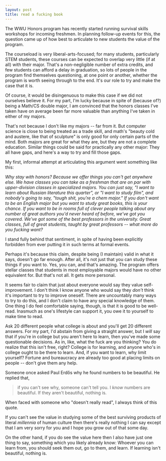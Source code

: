 ```yaml
---
layout: post
title: read a fucking book
---
```


The WWU Honors program has recently started running survival skills workshops for incoming freshmen. In planning follow-up events for this, the question came up of how best to articulate to new students the value of the program.

The courseload is very liberal-arts-focused; for many students, particularly STEM students, these courses can be expected to overlap very little (if at all) with their major. That's a non-negligible number of extra credits, and few students can afford a delay in graduation, so lots of people in the program find themselves questioning, at one point or another, whether the program is worth seeing through to the end. It's our role to try and make the case that it is.

Of course, it would be disingenuous to make this case if we did not ourselves believe it. For my part, I'm lucky because in spite of (because of?) being a Math/CS double major, I am convinced that the honors classes I've taken have on average been far more valuable than anything I've taken in either of my majors.

That's not because I don't like my majors -- far from it. But computer science is close to being treated as a trade skill, and math's "beauty cold and austere, like that of sculpture" is only good for only certain parts of the mind. Both majors are great for what they are, but they are not a complete education. Similar things could be said for practically any other major: They all have gaps, and here's a way to try and fill those gaps.

My first, informal attempt at articulating this argument went something like this:

_Why stay with honors? Because we offer things you can't get anywhere else. We have classes you can take as a freshman that are on par with upper-division classes in specialized majors. You can just say, "I want to learn about Russian literature this quarter", or "I want to study film", and nobody's going to say, "tough shit, you're a chem major." If you don't want to be an English major but you want to study great books, this is your chance. If you want to be in rooms full of clever people talking about any number of great authors you'd never heard of before, we've got you covered. We've got some of the best professors in the university. Great classes, full of great students, taught by great professors -- what more do you fucking want?_

I stand fully behind that sentiment, in spite of having been explicitly forbidden from ever putting it in such terms at formal events.

Perhaps it's because this claim, despite being (I maintain) valid in what it says, doesn't go far enough. After all, it's not just that you can study these things if you want to. Yes, you can, and that's amazing. The program offers stellar classes that students in most employable majors would have no other equivalent for. But that's not all. It gets more personal.

It seems fair to claim that just about everyone would say they value self-improvement. I don't think I know anyone who would say they _don't_ think it's important to try to improve oneself. There are uncountably many ways to try to do this, and I don't claim to have any special knowledge of them. One thing I do feel comfortable saying, though, is that it is good to be well-read. Inasmuch as one's lifestyle can support it, you owe it to yourself to make time to read.

Ask 20 different people what college is about and you'll get 20 different answers. For my part, I'd abstain from giving a straight answer, but I _will_ say that if you're in college but you aren't here to learn, then you've made some questionable decisions. As in, like, what the fuck are you thinking? You do realize that this isn't free, right? College is for learning, and anyone who's in college ought to be there to learn. And, if you want to learn, why limit yourself? Fortune and bureaucracy are already too good at placing limits on people -- don't give them any help.

Someone once asked Paul Erdős why he found numbers to be beautiful. He replied that,

> if you can't see why, someone can't tell you. I *know* numbers are beautiful. If they aren't beautiful, nothing is.

When faced with someone who "doesn't really read", I always think of this quote.

If you can't see the value in studying some of the best surviving products of literal _millennia_ of human culture then there's really nothing I can say except that I am very sorry for you and I hope you grow out of that some day.

On the other hand, if you do see the value here then I also have just one thing to say, something which you likely already know: Whoever you can learn from, you should seek them out, go to them, and learn. If learning isn't beautiful, nothing is.
